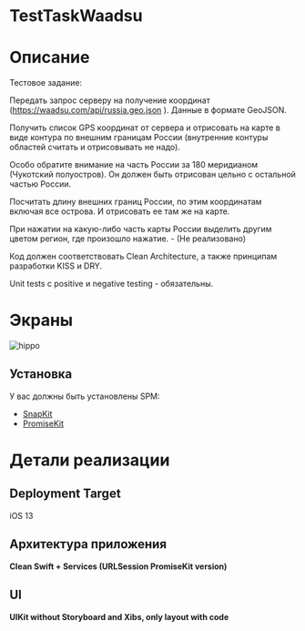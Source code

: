 # TestTaskWaadsu
# Описание
Тестовое задание:

Передать запрос серверу на получение координат (https://waadsu.com/api/russia.geo.json ).
Данные в формате GeoJSON.

Получить список GPS координат от сервера и отрисовать на карте в виде контура по внешним границам России (внутренние контуры областей считать и отрисовывать не надо).  

Особо обратите внимание на часть России за 180 меридианом (Чукотский полуостров). Он должен быть отрисован цельно с остальной частью России.

Посчитать длину внешних границ России, по этим координатам включая все острова.
И отрисовать ее там же на карте.

При нажатии на какую-либо часть карты России выделить другим цветом регион, где произошло нажатие. - (Не реализовано)

Код должен  соответствовать Clean Architecture, а также принципам разработки KISS и DRY. 

Unit tests с positive и negative testing - обязательны.

# Экраны
![hippo](https://media.giphy.com/media/MGKkUEyqAnijF8mIuK/giphy.gif)

## Установка

У вас должны быть установлены SPM:
* <a href="https://github.com/SnapKit/SnapKit">SnapKit</a>
* <a href="https://github.com/mxcl/PromiseKit">PromiseKit</a>

# Детали реализации
## Deployment Target
iOS 13
## Архитектура приложения
**Clean Swift + Services (URLSession PromiseKit version)**<br>
## UI
**UIKit without Storyboard and Xibs, only layout with code**<br>
